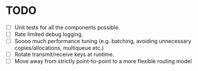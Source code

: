 # TODO

* [ ] Unit tests for all the components possible.
* [ ] Rate limited debug logging.
* [ ] Soooo much performance tuning (e.g. batching, avoiding unnecessary copies/allocations, multiqueue etc.)
* [ ] Rotate transmit/receive keys at runtime.
* [ ] Move away from strictly point-to-point to a more flexible routing model